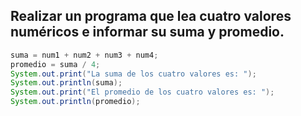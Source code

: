 ## Realizar un programa que lea cuatro valores numéricos e informar su suma y promedio.

```Java
suma = num1 + num2 + num3 + num4;
promedio = suma / 4;
System.out.print("La suma de los cuatro valores es: ");
System.out.println(suma);
System.out.print("El promedio de los cuatro valores es: ");
System.out.println(promedio);
```